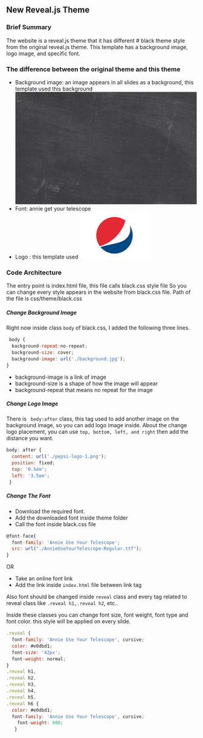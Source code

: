 
## New Reveal.js Theme

### Brief Summary
The website is a reveal.js theme that it has different # black theme style from the original reveal.js theme.
This template has a background image, logo image, and specific font.

### The difference between the original theme and this theme
- Background image: an image appears in all slides as a background, this template used this background
![](https://raw.githubusercontent.com/shahenazmonia/blog/master/chalkboard%20Background%20Tall.jpg)
- Font: annie get your telescope
- Logo : this template used ![](https://raw.githubusercontent.com/shahenazmonia/blog/master/pepsi-logo-1.png)


### Code Architecture
The entry point is index.html file, this file calls black.css style file
So you can change every style appears in the website from black.css file. Path of the file is css/theme/black.css

##### Change Background Image
Right now inside class ```body``` of black.css, I added the following three lines.

```js
 body {
  background-repeat:no-repeat;
  background-size: cover;
  background-image: url('./background.jpg');
}
```
* background-image is a link of image
* background-size is a shape of how the image will appear
* background-repeat that means no repeat for the image

##### Change Logo Image

There is ``` body:after``` class, this tag used to add another image on the background image, so you can add logo image inside.
About the change logo placement, you can use ```top, bottom, left, and right``` then add the distance you want.

```js
body: after {
  content: url('./pepsi-logo-1.png');
  position: fixed;
  top: '0.5em';
  left: '3.5em';
 }
```

##### Change The Font
- Download the required font.
- Add the downloaded font inside theme folder
- Call the font inside black.css file

```js
@font-face{
  font-family: 'Annie Use Your Telescope';
  src: url("./AnnieUseYourTelescope-Regular.ttf");
}
```
OR
- Take an online font link
- Add the link inside ```index.html``` file between link tag


Also font should be changed inside ```reveal``` class and every tag related to reveal class like ```.reveal h1,.reveal h2```, etc..

Inside these classes you can change font size, font weight, font type and font color. this style will be applied on every slide.

```js
.reveal {
  font-family: 'Annie Use Your Telescope', cursive;
  color: #e0dbd1;
  font-size: '42px';
  font-weight: normal;
}
.reveal h1,
.reveal h2,
.reveal h3,
.reveal h4,
.reveal h5,
.reveal h6 {
  color: #e0dbd1;
  font-family: 'Annie Use Your Telescope', cursive;
    font-weight: 600;
   }
```  
